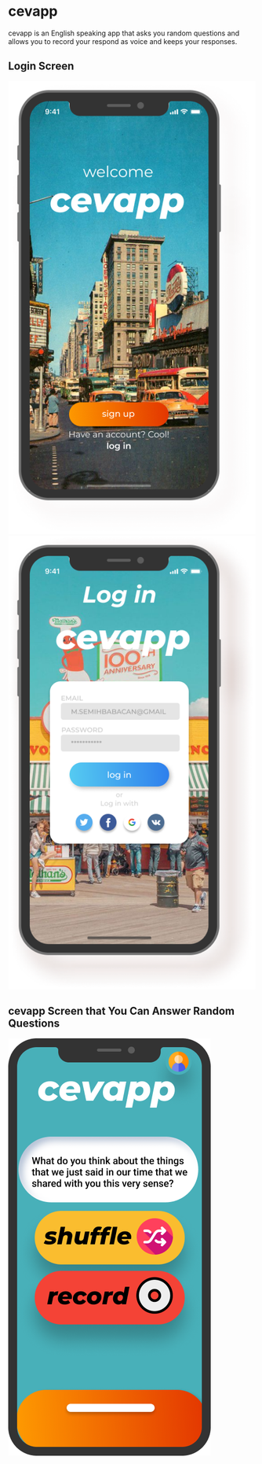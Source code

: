 # cevapp

cevapp is an English speaking app that asks you random questions and allows you to record your respond as voice and keeps your responses.
## Login Screen
![signup](assets/github_images/cevapp_1.png)
![signin](assets/github_images/cevapp_2.png)
## cevapp Screen that You Can Answer Random Questions 
![cevapp-questions](assets/github_images/cevapp_3.png)